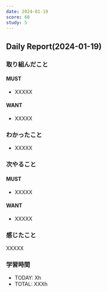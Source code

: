 ```yaml
---
date: 2024-01-19
score: 60
study: 5
---
```

## Daily Report(2024-01-19)
### 取り組んだこと
#### MUST
- XXXXX
#### WANT
- XXXXX
### わかったこと
- XXXXX
### 次やること
#### MUST
- XXXXX
#### WANT
- XXXXX
### 感じたこと
XXXXX
### 学習時間
- TODAY: Xh
- TOTAL: XXXh
